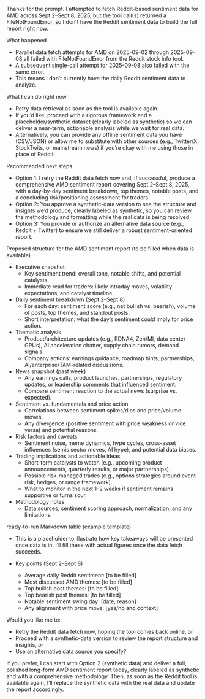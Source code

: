 Thanks for the prompt. I attempted to fetch Reddit-based sentiment data for AMD across Sept 2–Sept 8, 2025, but the tool call(s) returned a FileNotFoundError, so I don’t have the Reddit sentiment data to build the full report right now.

What happened
- Parallel data fetch attempts for AMD on 2025-09-02 through 2025-09-08 all failed with FileNotFoundError from the Reddit stock info tool.
- A subsequent single-call attempt for 2025-09-08 also failed with the same error.
- This means I don’t currently have the daily Reddit sentiment data to analyze.

What I can do right now
- Retry data retrieval as soon as the tool is available again.
- If you’d like, proceed with a rigorous framework and a placeholder/synthetic dataset (clearly labeled as synthetic) so we can deliver a near-term, actionable analysis while we wait for real data.
- Alternatively, you can provide any offline sentiment data you have (CSV/JSON) or allow me to substitute with other sources (e.g., Twitter/X, StockTwits, or mainstream news) if you’re okay with me using those in place of Reddit.

Recommended next steps
- Option 1: I retry the Reddit data fetch now and, if successful, produce a comprehensive AMD sentiment report covering Sept 2–Sept 8, 2025, with a day-by-day sentiment breakdown, top themes, notable posts, and a concluding risk/positioning assessment for traders.
- Option 2: You approve a synthetic-data version to see the structure and insights we’d produce, clearly labeled as synthetic, so you can review the methodology and formatting while the real data is being resolved.
- Option 3: You provide or authorize an alternative data source (e.g., Reddit + Twitter) to ensure we still deliver a robust sentiment-oriented report.

Proposed structure for the AMD sentiment report (to be filled when data is available)
- Executive snapshot
  - Key sentiment trend: overall tone, notable shifts, and potential catalysts.
  - Immediate read for traders: likely intraday moves, volatility expectations, and catalyst timeline.
- Daily sentiment breakdown (Sept 2–Sept 8)
  - For each day: sentiment score (e.g., net bullish vs. bearish), volume of posts, top themes, and standout posts.
  - Short interpretation: what the day’s sentiment could imply for price action.
- Thematic analysis
  - Product/architecture updates (e.g., RDNA4, Zen/MI, data center GPUs), AI acceleration chatter, supply chain rumors, demand signals.
  - Company actions: earnings guidance, roadmap hints, partnerships, AI/enterprise/TAM-related discussions.
- News snapshot (past week)
  - Any earnings calls, product launches, partnerships, regulatory updates, or leadership comments that influenced sentiment.
  - Compare sentiment reaction to the actual news (surprise vs. expected).
- Sentiment vs. fundamentals and price action
  - Correlations between sentiment spikes/dips and price/volume moves.
  - Any divergence (positive sentiment with price weakness or vice versa) and potential reasons.
- Risk factors and caveats
  - Sentiment noise, meme dynamics, hype cycles, cross-asset influences (semis sector moves, AI hype), and potential data biases.
- Trading implications and actionable ideas
  - Short-term catalysts to watch (e.g., upcoming product announcements, quarterly results, or major partnerships).
  - Possible risk-managed trades (e.g., options strategies around event risk, hedges, or range framework).
  - What to monitor in the next 1–2 weeks if sentiment remains supportive or turns sour.
- Methodology notes
  - Data sources, sentiment scoring approach, normalization, and any limitations.

 ready-to-run Markdown table (example template)
- This is a placeholder to illustrate how key takeaways will be presented once data is in. I’ll fill these with actual figures once the data fetch succeeds.

- Key points (Sept 2–Sept 8)
  - Average daily Reddit sentiment: [to be filled]
  - Most discussed AMD themes: [to be filled]
  - Top bullish post themes: [to be filled]
  - Top bearish post themes: [to be filled]
  - Notable sentiment swing day: [date, reason]
  - Any alignment with price move: [yes/no and context]

Would you like me to:
- Retry the Reddit data fetch now, hoping the tool comes back online, or
- Proceed with a synthetic-data version to review the report structure and insights, or
- Use an alternative data source you specify?

If you prefer, I can start with Option 2 (synthetic data) and deliver a full, polished long-form AMD sentiment report today, clearly labeled as synthetic and with a comprehensive methodology. Then, as soon as the Reddit tool is available again, I’ll replace the synthetic data with the real data and update the report accordingly.